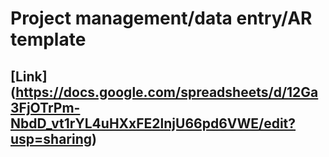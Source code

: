 # Project management/data entry/AR template 

## [Link] (https://docs.google.com/spreadsheets/d/12Ga3FjOTrPm-NbdD_vt1rYL4uHXxFE2lnjU66pd6VWE/edit?usp=sharing)
